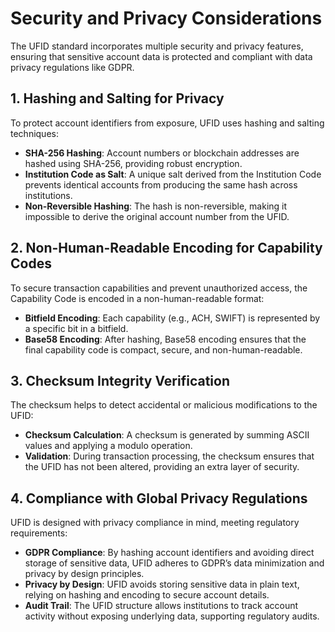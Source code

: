 # Security and Privacy Considerations

The UFID standard incorporates multiple security and privacy features, ensuring that sensitive account data is protected and compliant with data privacy regulations like GDPR.

## 1. Hashing and Salting for Privacy

To protect account identifiers from exposure, UFID uses hashing and salting techniques:

- **SHA-256 Hashing**: Account numbers or blockchain addresses are hashed using SHA-256, providing robust encryption.
- **Institution Code as Salt**: A unique salt derived from the Institution Code prevents identical accounts from producing the same hash across institutions.
- **Non-Reversible Hashing**: The hash is non-reversible, making it impossible to derive the original account number from the UFID.

## 2. Non-Human-Readable Encoding for Capability Codes

To secure transaction capabilities and prevent unauthorized access, the Capability Code is encoded in a non-human-readable format:

- **Bitfield Encoding**: Each capability (e.g., ACH, SWIFT) is represented by a specific bit in a bitfield.
- **Base58 Encoding**: After hashing, Base58 encoding ensures that the final capability code is compact, secure, and non-human-readable.

## 3. Checksum Integrity Verification

The checksum helps to detect accidental or malicious modifications to the UFID:

- **Checksum Calculation**: A checksum is generated by summing ASCII values and applying a modulo operation.
- **Validation**: During transaction processing, the checksum ensures that the UFID has not been altered, providing an extra layer of security.

## 4. Compliance with Global Privacy Regulations

UFID is designed with privacy compliance in mind, meeting regulatory requirements:

- **GDPR Compliance**: By hashing account identifiers and avoiding direct storage of sensitive data, UFID adheres to GDPR’s data minimization and privacy by design principles.
- **Privacy by Design**: UFID avoids storing sensitive data in plain text, relying on hashing and encoding to secure account details.
- **Audit Trail**: The UFID structure allows institutions to track account activity without exposing underlying data, supporting regulatory audits.
